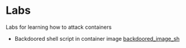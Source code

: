 # Labs

Labs for learning how to attack containers

* Backdoored shell script in container image [backdoored_image_sh](https://github.com/sneakerhax/OffensiveDocker/tree/main/Labs/backdoored_image_sh)
